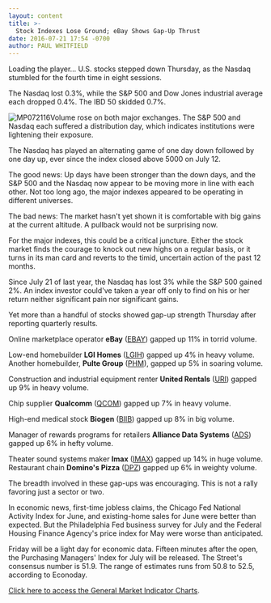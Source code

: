 ```yaml
---
layout: content
title: >-
  Stock Indexes Lose Ground; eBay Shows Gap-Up Thrust
date: 2016-07-21 17:54 -0700
author: PAUL WHITFIELD
---
```






Loading the player...
U.S. stocks stepped down Thursday, as the Nasdaq stumbled for the fourth time in eight sessions.


The Nasdaq lost 0.3%, while the S&P 500 and Dow Jones industrial average each dropped 0.4%. The IBD 50 skidded 0.7%.


![MP072116](https://www.investors.com/wp-content/uploads/2016/07/MP072116.jpg)Volume rose on both major exchanges. The S&P 500 and Nasdaq each suffered a distribution day, which indicates institutions were lightening their exposure.


The Nasdaq has played an alternating game of one day down followed by one day up, ever since the index closed above 5000 on July 12.


The good news: Up days have been stronger than the down days, and the S&P 500 and the Nasdaq now appear to be moving more in line with each other. Not too long ago, the major indexes appeared to be operating in different universes.


The bad news: The market hasn't yet shown it is comfortable with big gains at the current altitude. A pullback would not be surprising now.


For the major indexes, this could be a critical juncture. Either the stock market finds the courage to knock out new highs on a regular basis, or it turns in its man card and reverts to the timid, uncertain action of the past 12 months.


Since July 21 of last year, the Nasdaq has lost 3% while the S&P 500 gained 2%. An index investor could've taken a year off only to find on his or her return neither significant pain nor significant gains.


Yet more than a handful of stocks showed gap-up strength Thursday after reporting quarterly results.


Online marketplace operator **eBay** ([EBAY](https://research.investors.com/quote.aspx?symbol=EBAY)) gapped up 11% in torrid volume.


Low-end homebuilder **LGI Homes** ([LGIH](https://research.investors.com/quote.aspx?symbol=LGIH)) gapped up 4% in heavy volume. Another homebuilder, **Pulte Group** ([PHM](https://research.investors.com/quote.aspx?symbol=PHM)), gapped up 5% in soaring volume.


Construction and industrial equipment renter **United Rentals** ([URI](https://research.investors.com/quote.aspx?symbol=URI)) gapped up 9% in heavy volume.


Chip supplier **Qualcomm** ([QCOM](https://research.investors.com/quote.aspx?symbol=QCOM)) gapped up 7% in heavy volume.


High-end medical stock **Biogen** ([BIIB](https://research.investors.com/quote.aspx?symbol=BIIB)) gapped up 8% in big volume.


Manager of rewards programs for retailers **Alliance Data Systems** ([ADS](https://research.investors.com/quote.aspx?symbol=ADS)) gapped up 6% in hefty volume.


Theater sound systems maker **Imax** ([IMAX](https://research.investors.com/quote.aspx?symbol=IMAX)) gapped up 14% in huge volume. Restaurant chain **Domino's Pizza** ([DPZ](https://research.investors.com/quote.aspx?symbol=DPZ)) gapped up 6% in weighty volume.


The breadth involved in these gap-ups was encouraging. This is not a rally favoring just a sector or two.


In economic news, first-time jobless claims, the Chicago Fed National Activity Index for June, and existing-home sales for June were better than expected. But the Philadelphia Fed business survey for July and the Federal Housing Finance Agency's price index for May were worse than anticipated.


Friday will be a light day for economic data. Fifteen minutes after the open, the Purchasing Managers' Index for July will be released. The Street's consensus number is 51.9. The range of estimates runs from 50.8 to 52.5, according to Econoday.


[Click here to access the General Market Indicator Charts](https://www.investors.com/wp-content/uploads/2016/07/IBD2107153322GMI.pdf).




